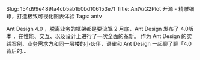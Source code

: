 Slug: 154d99e489fa4cb5ab1b0bd106153e7f
Title: AntV/G2Plot 开源 - 精雕细琢，打造极致可视化图表体验
Tags: antv

Ant Design 4.0 ，脱离业务的框架都是耍流氓 2 月底，Ant Design 发布了 4.0版本 ，在性能、交互、以及设计上进行了一次全面的革新。 作为 Ant Design 的实践案例、业务需求方和同一层楼的小伙伴，语雀和 Ant Design 一起聊了聊「4.0 背后的…
